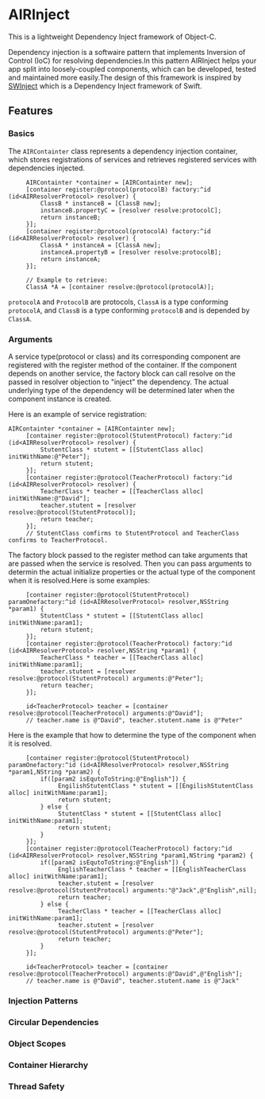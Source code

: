 # AIRInject
This is a lightweight Dependency Inject framework of Object-C.

Dependency injection is a softwaire pattern that implements Inversion of Control (IoC) for resolving dependencies.In this pattern AIRInject helps your app split into loosely-coupled components, which can be developed, tested and maintained more easily.The design of this framework is inspired by [SWInject] which is a Dependency Inject framework of Swift.

[SWinject]: https://github.com/Swinject/Swinject "SWInject"

## Features

### Basics

The `AIRContainter` class represents a dependency injection container, which stores registrations of services and retrieves registered services with dependencies injected.
```Object-C
     AIRContainter *container = [AIRContainter new];
     [container register:@protocol(protocolB) factory:^id (id<AIRResolverProtocol> resolver) {
         ClassB * instanceB = [ClassB new];
         instanceB.propertyC = [resolver resolve:protocolC];
         return instanceB;
     }];
     [container register:@protocol(protocolA) factory:^id (id<AIRResolverProtocol> resolver) {
         ClassA * instanceA = [ClassA new];
         instanceA.propertyB = [resolver resolve:protocolB];
         return instanceA;
     }];
     
     // Example to retrieve:
     ClassA *A = [container resolve:@protocol(protocolA)];
```    
`protocolA` and `ProtocolB` are protocols, `ClassA` is a type conforming `protocolA`, and `ClassB` is a type conforming `protocolB` and is depended by `ClassA`.
    
### Arguments

A service type(protocol or class) and its corresponding component are registered with the register method of the container. If the component depends on another service, the factory block can call resolve on the passed in resolver objection to "inject" the dependency. The actual underlying type of the dependency will be determined later when the component instance is created.

Here is an example of service registration:

```Object-C
AIRContainter *container = [AIRContainter new];
     [container register:@protocol(StutentProtocol) factory:^id (id<AIRResolverProtocol> resolver) {
         StutentClass * stutent = [[StutentClass alloc] initWithName:@"Peter"];
         return stutent;
     }];
     [container register:@protocol(TeacherProtocol) factory:^id (id<AIRResolverProtocol> resolver) {
         TeacherClass * teacher = [[TeacherClass alloc] initWithName:@"David"];
         teacher.stutent = [resolver resolve:@protocol(StutentProtocol)];
         return teacher;
     }];
     // StutentClass comfirms to StutentProtocol and TeacherClass confirms to TeacherProtocol.
``` 
The factory block passed to the register method can take arguments that are passed when the service is resolved. Then you can pass arguments to determin the actual initialize properties or the actual type of the component when it is resolved.Here is some examples:

```Object-C
     [container register:@protocol(StutentProtocol) paramOnefactory:^id (id<AIRResolverProtocol> resolver,NSString *param1) {
         StutentClass * stutent = [[StutentClass alloc] initWithName:param1];
         return stutent;
     }];
     [container register:@protocol(TeacherProtocol) factory:^id (id<AIRResolverProtocol> resolver,NSString *param1) {
         TeacherClass * teacher = [[TeacherClass alloc] initWithName:param1];
         teacher.stutent = [resolver resolve:@protocol(StutentProtocol) arguments:@"Peter"];
         return teacher;
     }];
     
     id<TeacherProtocol> teacher = [container resolve:@protocol(TeacherProtocol) arguments:@"David"];
     // teacher.name is @"David", teacher.stutent.name is @"Peter"
```

Here is the example that how to determine the type of the component when it is resolved.

```Object-C
     [container register:@protocol(StutentProtocol) paramOnefactory:^id (id<AIRResolverProtocol> resolver,NSString *param1,NString *param2) {
         if([param2 isEqutoToString:@"English"]) {
              EngilishStutentClass * stutent = [[EngilishStutentClass alloc] initWithName:param1];
              return stutent;
         } else {
              StutentClass * stutent = [[StutentClass alloc] initWithName:param1];
              return stutent;
         }
     }];
     [container register:@protocol(TeacherProtocol) factory:^id (id<AIRResolverProtocol> resolver,NSString *param1,NString *param2) {
         if([param2 isEqutoToString:@"English"]) {
              EnglishTeacherClass * teacher = [[EnglishTeacherClass alloc] initWithName:param1];
              teacher.stutent = [resolver resolve:@protocol(StutentProtocol) arguments:"@"Jack",@"English",nil];
              return teacher;
         } else {
              TeacherClass * teacher = [[TeacherClass alloc] initWithName:param1];
              teacher.stutent = [resolver resolve:@protocol(StutentProtocol) arguments:@"Peter"];
              return teacher;
         }
     }];
     
     id<TeacherProtocol> teacher = [container resolve:@protocol(TeacherProtocol) arguments:@"David",@"English"];
     // teacher.name is @"David", teacher.stutent.name is @"Jack"
```

### Injection Patterns

### Circular Dependencies

### Object Scopes

### Container Hierarchy

### Thread Safety

